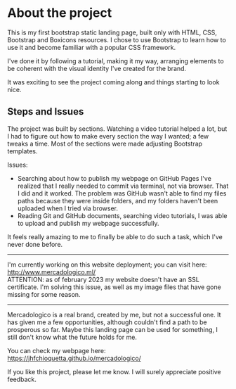 <h1>About the project</h1>
This is my first bootstrap static landing page, built only with HTML, CSS, Bootstrap and Boxicons resources. I chose to use Bootstrap to learn how to use it and become familiar with a popular CSS framework.

I've done it by following a tutorial, making it my way, arranging elements to be coherent with the visual identity I've created for the brand.

It was exciting to see the project coming along and things starting to look nice.

<h2>Steps and Issues</h2>

The project was built by sections. Watching a video tutorial helped a lot, but I had to figure out how to make every section the way I wanted; a few tweaks a time.
Most of the sections were made adjusting Bootstrap templates.

Issues: 
  - Searching about how to publish my webpage on GitHub Pages I've realized that I really needed to commit via terminal, not via browser. That I did and it worked. The problem was GitHub wasn't able to find my files paths because they were inside folders, and my folders haven't been uploaded when I tried via browser.
  - Reading Git and GitHub documents, searching video tutorials, I was able to upload and publish my webpage successfully.

It feels really amazing to me to finally be able to do such a task, which I've never done before.

_______________________________________________________
I'm currently working on this website deployment; you can visit here: http://www.mercadologico.ml/ <br/>
ATTENTION: as of february 2023 my website doesn't have an SSL certificate. I'm solving this issue, as well as my image files that have gone missing for some reason.

_______________________________________________________

Mercadologico is a real brand, created by me, but not a successful one. It has given me a few opportunities, although couldn't find a path to be prosperous so far. Maybe this landing page can be used for something, I still don't know what the future holds for me.

You can check my webpage here: https://jhfchioquetta.github.io/mercadologico/

If you like this project, please let me know. I will surely appreciate positive feedback.
